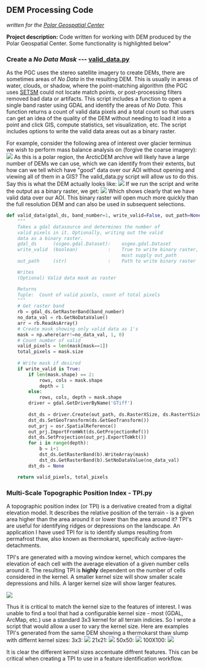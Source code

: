 ## DEM Processing Code <br>
*written for the [Polar Geospatial Center](https://www.pgc.umn.edu/)*

**Project description:** Code written for working with DEM produced by the Polar Geospatial Center. Some functionality is highlighted below"

### Create a *No Data Mask* --- [valid_data.py](https://github.com/jeff-diz/dem_processing/blob/master/lib/valid_data.py)
As the PGC uses the stereo satellite imagery to create DEMs, there are sometimes areas of *No Data* in the resulting DEM. This is usually in areas of water, clouds, or shadow, where the point-matching algorithm (the PGC uses [SETSM](https://github.com/setsmdeveloper/SETSM) could not locate match points, or post-processing filters removed bad data or artifacts. This script includes a function to open a single band raster using GDAL and identify the areas of *No Data*. This function returns a count of valid data pixels and a total count so that users can get an idea of the quality of the DEM without needing to load it into a point and click GIS, compute statistics, set visualization, etc. The script includes options to write the valid data areas out as a binary raster.

For example, consider the following area of interest over glacier terminus we wish to perform mass balance analysis on (forgive the coarse imagery):
<img src="images/dem_processing/glacier_terminus.png?raw=true"/>
As this is a polar region, the ArcticDEM archive will likely have a large number of DEMs we can use, which we can identify from their extents, but how can we tell which have "good" data over our AOI without opening and viewing all of them in a GIS?
The valid_data.py script will allow us to do this. Say this is what the DEM actually looks like:
<img src="images/dem_processing/dem_hs.png?raw=true"/>
If we run the script and write the output as a binary raster, we get:
<img src="images/dem_processing/valid_data.png?raw=true"/>
Which shows clearly that we have valid data over our AOI. This binary raster will open much more quickly than the full resolution DEM and can also be used in subsequent selections.

```python
def valid_data(gdal_ds, band_number=1, write_valid=False, out_path=None):
    """
    Takes a gdal datasource and determines the number of
    valid pixels in it. Optionally, writing out the valid
    data as a binary raster.
    gdal_ds      (osgeo.gdal.Dataset):    osgeo.gdal.Dataset
    write_valid  (boolean)           :    True to write binary raster, 
                                          must supply out_path
    out_path     (str)               :    Path to write binary raster

    Writes 
    (Optional) Valid data mask as raster

    Returns
    Tuple:  Count of valid pixels, count of total pixels
    """
    # Get raster band
    rb = gdal_ds.GetRasterBand(band_number)
    no_data_val = rb.GetNoDataValue()
    arr = rb.ReadAsArray()
    # Create mask showing only valid data as 1's
    mask = np.where(arr!=no_data_val, 1, 0)
    # Count number of valid
    valid_pixels = len(mask[mask==1])
    total_pixels = mask.size
    
    # Write mask if desired
    if write_valid is True:
        if len(mask.shape) == 2:
            rows, cols = mask.shape
            depth = 1
        else:
            rows, cols, depth = mask.shape
        driver = gdal.GetDriverByName('GTiff')
        
        dst_ds = driver.Create(out_path, ds.RasterXSize, ds.RasterYSize, 1, rb.DataType)
        dst_ds.SetGeoTransform(ds.GetGeoTransform())
        out_prj = osr.SpatialReference()
        out_prj.ImportFromWkt(ds.GetProjectionRef())
        dst_ds.SetProjection(out_prj.ExportToWkt())
        for i in range(depth):
            b = i+1
            dst_ds.GetRasterBand(b).WriteArray(mask)
            dst_ds.GetRasterBand(b).SetNoDataValue(no_data_val)
        dst_ds = None

    return valid_pixels, total_pixels
```


### Multi-Scale Topographic Position Index - TPI.py
A topographic position index (or TPI) is a derivative created from a digital elevation model. It describes the relative position of the terrain - is a given area higher than the area around it or lower than the area around it? TPI's are useful for identifying ridges or depressions on the landscape. An application I have used TPI for is to identify slumps resulting from permafrost thaw, also known as thermokarst, specificaly active-layer-detachments. 

TPI's are generated with a moving window kernel, which compares the elevation of each cell with the average elevation of a given number cells around it. The resulting TPI is **highly** dependent on the number of cells considered in the kernel. A smaller kernel size will show smaller scale depressions and hills. A larger kernel size will show larger features.

<img src="images/dem_processing/TPI_fig.PNG?raw=true"/>

Thus it is critical to match the kernel size to the features of interest. I was unable to find a tool that had a configurable kernel size - most (GDAL, ArcMap, etc.) use a standard 3x3 kernel for all terrain indicies. So I wrote a script that would allow a user to vary the kernel size. Here are examples TPI's generated from the same DEM showing a thermokarst thaw slump with differnt kernel sizes:
3x3:
<img src="images/dem_processing/TPI_9.png?raw=true"/>
21x21:
<img src="images/dem_processing/TPI_21.png?raw=true"/>
50x50:
<img src="images/dem_processing/TPI_50.png?raw=true"/>
100X100:
<img src="images/dem_processing/TPI_100.png?raw=true"/>

It is clear the different kernel sizes accentuate diffrent features. This can be critical when creating a TPI to use in a feature identification workflow.
